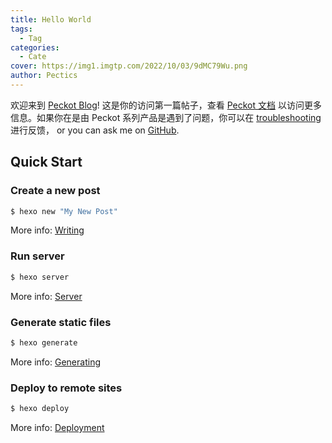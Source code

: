 ```yaml
---
title: Hello World
tags:
  - Tag
categories:
  - Cate
cover: https://img1.imgtp.com/2022/10/03/9dMC79Wu.png
author: Pectics
---
```


欢迎来到 [Peckot Blog](https://blog.peckot.com/)! 这是你的访问第一篇帖子，查看 [Peckot 文档](https://docs.peckot.com/) 以访问更多信息。如果你在是由 Peckot 系列产品是遇到了问题，你可以在 [troubleshooting](https://hexo.io/docs/troubleshooting.html) 进行反馈， or you can ask me on [GitHub](https://github.com/hexojs/hexo/issues).

## Quick Start

### Create a new post

``` bash
$ hexo new "My New Post"
```

More info: [Writing](https://hexo.io/docs/writing.html)

### Run server

``` bash
$ hexo server
```

More info: [Server](https://hexo.io/docs/server.html)

### Generate static files

``` bash
$ hexo generate
```

More info: [Generating](https://hexo.io/docs/generating.html)

### Deploy to remote sites

``` bash
$ hexo deploy
```

More info: [Deployment](https://hexo.io/docs/one-command-deployment.html)
